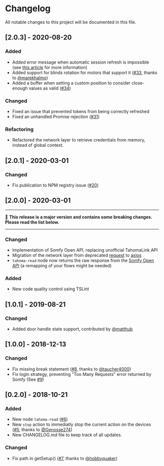 # Changelog
All notable changes to this project will be documented in this file.

## [2.0.3] - 2020-08-20

### Added

- Added error message when automatic session refresh is impossible (see [this article](https://github.com/nikkow/node-red-contrib-tahoma#i-received-a-session-expired-error-what-happned) for more information)
- Added support for blinds rotation for motors that support it ([#33](https://github.com/nikkow/node-red-contrib-tahoma/pull/33), thanks to [@marekhalmo](https://github.com/marekhalmo))
- Added a buffer when setting a custom position to consider close-enough values as valid ([#34](https://github.com/nikkow/node-red-contrib-tahoma/issues/34))

### Changed

- Fixed an issue that prevented tokens from being correctly refreshed
- Fixed an unhandled Promise rejection ([#31](https://github.com/nikkow/node-red-contrib-tahoma/issues/31))

### Refactoring

- Refactored the network layer to retrieve credentials from memory, instead of global context.

## [2.0.1] - 2020-03-01

### Changed

- Fix publication to NPM registry issue ([#20](https://github.com/nikkow/node-red-contrib-tahoma/issues/20))

## [2.0.0] - 2020-03-01

****
🚨 **This release is a major version and contains some breaking changes. Please read the list below.**
****

### Changed

- Implementation of Somfy Open API, replacing unofficial TahomaLink API
- Migration of the network layer from deprecated [request](https://www.npmjs.com/package/request) to [axios](https://www.npmjs.com/package/axios)
- `tahoma-read` node now returns the raw response from the [Somfy Open API](https://developer.somfy.com/somfy-open-api/apis/get/site/%7BsiteId%7D/device}) (a remapping of your flows might be needed)

### Added

- New code quality control using TSLint 

## [1.0.1] - 2019-08-21

### Changed

- Added door handle state support, contributed by [@matthub](https://github.com/matthub)

## [1.0.0] - 2018-12-13

### Changed

- Fix missing break statement ([#8](https://github.com/nikkow/node-red-contrib-tahoma/pull/8), thanks to [@taucher4000](https://github.com/taucher4000))
- Fix login strategy, preventing "Too Many Requests" error returned by Somfy (See [#9](https://github.com/nikkow/node-red-contrib-tahoma/issues/9))

## [0.2.0] - 2018-10-21

### Added

- New node `tahoma-read` ([#6](https://github.com/nikkow/node-red-contrib-tahoma/issues/6))
- New `stop` action to immediatly stop the current action on the devices ([#5](https://github.com/nikkow/node-red-contrib-tahoma/pull/5), thanks to [@Genosse274](https://github.com/Genosse274))
- New CHANGELOG.md file to keep track of all updates.

### Changed

- Fix path in getSetup() ([#7](https://github.com/nikkow/node-red-contrib-tahoma/pull/7), thanks to [@hobbyquaker](https://github.com/hobbyquaker))
